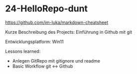 # 24-HelloRepo-dunt

https://github.com/im-luka/markdown-cheatsheet

Kurze Beschreibung des Projects: Einführung in Github mit git

Entwicklungsplatform: Win11

Lessons learned:
- Anlegen GitRepo mit gitignore und readme
- Basic Workflow git <-> Github
